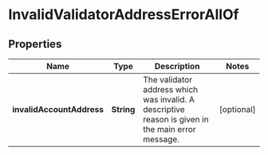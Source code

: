 

# InvalidValidatorAddressErrorAllOf


## Properties

Name | Type | Description | Notes
------------ | ------------- | ------------- | -------------
**invalidAccountAddress** | **String** | The validator address which was invalid. A descriptive reason is given in the main error message. |  [optional]



